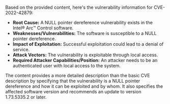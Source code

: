 Based on the provided content, here's the vulnerability information for CVE-2022-42879:

*   **Root Cause:** A NULL pointer dereference vulnerability exists in the Intel® Arc™ Control software.
*   **Weaknesses/Vulnerabilities:** The software is susceptible to a NULL pointer dereference.
*  **Impact of Exploitation:** Successful exploitation could lead to a denial of service.
*   **Attack Vectors:** The vulnerability is exploitable through local access.
*   **Required Attacker Capabilities/Position:** An attacker needs to be an authenticated user with local access to the system.

The content provides a more detailed description than the basic CVE description by specifying that the vulnerability is a NULL pointer dereference and how it can be exploited and by whom. It also specifies the affected software version and recommends an update to version 1.73.5335.2 or later.